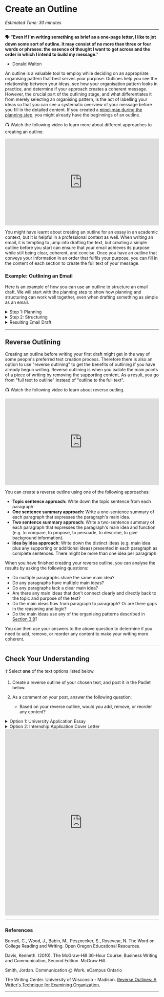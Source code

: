 # Create an Outline

*Estimated Time: 30 minutes*

---

<aside>


🗣 "**Even if I'm writing something as brief as a one-page letter, I like to jot down some sort of outline. It may consist of no more than three or four words or phrases: the essence of thought I want to get across and the order in which I intend to build my message."**

- Donald Walton
</aside>

An outline is a valuable tool to employ while deciding on an appropriate organising pattern that best serves your purpose. Outlines help you see the relationship between your ideas, see how your organisation pattern looks in practice, and determine if your approach creates a coherent message. However, the crucial part of the outlining stage, and what differentiates it from merely selecting an organising pattern, is the act of labelling your ideas so that you can see a systematic overview of your message before you fill in the detailed content. If you created a [mind-map during the planning step](/communicating-for-success/planning-structuring/gather-your-information.md), you might already have the beginnings of an outline.

<aside>


📺 Watch the following video to learn more about different approaches to creating an outline.

</aside>

<div style="position: relative; padding-bottom: 56.25%; height: 0;"><iframe src="https://www.youtube.com/embed/aZUrlFY84Kw" title="YouTube video player" frameborder="0" allow="accelerometer; autoplay; clipboard-write; encrypted-media; gyroscope; picture-in-picture" allowfullscreen style="position: absolute; top: 0; left: 0; width: 100%; height: 100%;"></iframe></div>


You might have learnt about creating an outline for an essay in an academic context, but it is helpful in a professional context as well. When writing an email, it is tempting to jump into drafting the text, but creating a simple outline before you start can ensure that your email achieves its purpose while still being clear, coherent, and concise. Once you have an outline that conveys your information in an order that fulfils your purpose, you can fill in the content of each section to create the full text of your message.

### Example: Outlining an Email

Here is an example of how you can use an outline to structure an email draft. We will start with the planning step to show how planning and structuring can work well together, even when drafting something as simple as an email.

<details>
    <summary> Step 1: Planning </summary>

**Purpose:** Welcome students to the Future Proof with Python course and give them essential instructions ahead of the Orientation session.

**Audience:** Future Proof with Python enrolled students

**Required** **Information**: All links; Course requirements; Session dates and times; Discord introduction details.

**Channel:** Email
    
</details>

<details>
    <summary> Step 2: Structuring </summary>

**Organisation Pattern:** Description; Order of Importance.

**Outline**

1. Greeting and context
2. Critical Information
    1. Dates and timing of course
    2. Course requirements
        1. Laptop
        2. Environment
        3. Stable internet connection
3. Less critical Information
    1. Join Discord
    2. Complete Discord introduction
4. What to do if you have any questions
5. Sign off

</details>

<details>
    <summary> Resulting Email Draft </summary>

<div style="width:100%;height:500px;"><iframe src="https://docs.google.com/document/d/1AiPToXlkAh10eScCgDhzObQJK4CMUe0hKhYbjcQyivQ/edit?usp=sharing" frameborder="0" sandbox="allow-scripts allow-popups allow-top-navigation-by-user-activation allow-forms allow-same-origin" allowfullscreen="" style="width: 100%; height: 100%; border-radius: 1px; pointer-events: auto; background-color: white;"></iframe></div>

</details>

---

## Reverse Outlining

Creating an outline before writing your first draft might get in the way of some people's preferred text creation process. Therefore there is also an option to use "reverse outlining" to get the benefits of outlining if you have already begun writing. Reverse outlining is when you isolate the main points of a piece of writing by removing the supporting content. As a result, you go from "full text to outline" instead of "outline to the full text". 

<aside>

📺 Watch the following video to learn about reverse outling.

</aside>

<div style="position: relative; padding-bottom: 56.25%; height: 0;"><iframe src="https://www.youtube.com/embed/SZxphibAqb4" title="YouTube video player" frameborder="0" allow="accelerometer; autoplay; clipboard-write; encrypted-media; gyroscope; picture-in-picture" allowfullscreen style="position: absolute; top: 0; left: 0; width: 100%; height: 100%;"></iframe></div>


You can create a reverse outline using one of the following approaches:

- **Topic sentence approach:** Write down the topic sentence from each paragraph.
- **One sentence summary approach:** Write a one-sentence summary of each paragraph that expresses the paragraph's main idea.
- **Two sentence summary approach:** Write a two-sentence summary of each paragraph that expresses the paragraph's main idea and function (e.g. to compare, to propose, to persuade, to describe, to give background information).
- **Idea by idea approach:** Write down the distinct ideas (e.g. main idea plus any supporting or additional ideas) presented in each paragraph as complete sentences. There might be more than one idea per paragraph.
    

When you have finished creating your reverse outline, you can analyse the results by asking the following questions:

- Do multiple paragraphs share the same main idea?
- Do any paragraphs have multiple main ideas?
- Do any paragraphs lack a clear main idea?
- Are there any main ideas that don't connect clearly and directly back to the topic and purpose of the text?
- Do the main ideas flow from paragraph to paragraph? Or are there gaps in the reasoning and logic?
- Do the main ideas use any of the organising patterns described in [Section 3.8](/communicating-for-success/planning-structuring/organising-patterns.md)?

You can then use your answers to the above question to determine if you need to add, remove, or reorder any content to make your writing more coherent.

---

## Check Your Understanding

<aside>

❓ Select **one** of the text options listed below.

1. Create a reverse outline of your chosen text, and post it in the Padlet below. 
    
2. As a comment on your post, answer the following question:
   - Based on your reverse outline, would you add, remove, or reorder any content?

</aside>

<details>
    <summary> Option 1: University Application Essay </summary>
    
My fascination with technology was sparked when, as a child I thought it would be a great idea to take apart my Playstation console. Aware of the danger, I was still eager to see how it all worked inside. I find it intriguing how fast society has been shaped and continues to be, by the influence of Computer Science. A few years ago if someone were to have claimed that cars would become autonomous, people would have doubted them. Now we are at a stage where nearly anything is possible and this is due to the relentless problem solving of computer scientists. The latest software update released by Tesla motors allows their cars to learn how to drive themselves, and is an example of artificial intelligence, a sector which I am most interested in. I want to study Computer Science because I want to gain the knowledge needed to be able to help find solutions to world problems, with the efficient use of computer technology. With the knowledge and skills I will attain from this course, the creative ideas that I could bring into fruition would be endless. I hope to become one of the computer scientists who adapt technology to help the human race evolve. One possibility would be for artificially intelligent gadgets to recognise different people and adjust to their individual needs based on personal preferences. I have been teaching myself Objective-C syntax in my spare time and have completed online programming courses, which have allowed me to explore the endless possibilities that computer science can bring to the world. I have also learnt to create a simple iOS game using Apple’s syntax called ‘Swift’, in XCode alongside Photoshop.
    
I understand that computer science is not just about programming and hardware but also about the ethics entailed in the process of a design as well as innovative thinking. Studying A-Level Philosophy and Ethics has given me an insight into many ethical situations that may arise around computer science such as the creation of artificial intelligence. This raises controversy of whether or not we should be trying to create artificial intelligence, as people have different beliefs and faiths. One example of such controversy was during the development of Honda’s Asimo robot when engineers had to visit the Vatican to seek permission to continue the project due to how human-like the robot was developed to walk. During a week of volunteering on NCS I visited Wazoku, the creators of an idea-sharing software used by major corporations such as Waitrose and The BBC. I was given an insight into the working environment that I hope to join after completing my degree. I am applying for work experience at Wazoku, in order to learn about how the software industry can influence the progress of companies.
    
I am constantly seeking to learn new skills and gain experience from various activities. I have been a member of the RAF Air Cadets for four years, where I have learnt many valuable life skills such as discipline, leadership, charity and confidence. Alongside these life skills I have gained various qualifications such as The St. John’s Ambulance Youth First Aid qualification and Leading Cadet qualification. Being a cadet also involved doing charity work such as raising money for the RAF Benevolence Fund and the Poppy Appeal. Through all these experiences I have learnt how to work with people from all walks of life, different backgrounds and people who have different beliefs and ideas to the ones I do. This has enabled me to adjust my approach to solving different problems and situations.
    
Technological advancements take place around us everyday, from the evolution of bulky antenna phones into smart phones to the introduction of smart virtual assistants such as Apple’s Siri, Google Now and Windows’ Cortana. I am inspired by the fact that computer science has become a fundamental element in the development of a better, smarter future for our world and my goal is to be part of that development process.
    
[Source](https://universitycompare.com/personal-statement-examples/computer-science/statement-4/)

</details>

<details>
    <summary> Option 2: Internship Application Cover Letter </summary>
    
Dear Hiring Manager,

I am writing this letter to apply for the summer student marketing internship at your company. I believe I am suitable for this role based on my skill set and academic qualifications.
    
I am currently studying for a degree in marketing at Orange College, where I learned the foundations of business marketing. My strengths include branding, social media marketing, and campaign strategy. I am also well-versed in industry best practices and how to use various modern marketing technology.
    
In addition to my academic background, I was an active member of my campus student debate club. Here, I built communication and presentation skills, which I believe are an asset in this role. Additionally, I handled the digital marketing for a fashion retail startup I founded in high school with my friends called Shoplyfe. I raised our social media engagements by 300% within the first month of launch and further drove online brand awareness by 5%.
    
I developed an interest in your company after a conversation I had with one of your previous employees. I know Adam Munroe, who worked with your company for three years in the finance department. He had a lot to say about the warm work culture and office space. What stood out to me was his mention of your company's work-sharing formula, which ensures nobody has an unfair workload at any time. For me, a company that shows that level of interest in its employees is a great place to begin my professional career as an intern.
I believe I would make an excellent addition to your company. In addition to my qualifications, I intend to bring determination, integrity, and strategic thinking to the role. I also look forward to using my teamwork skills and collaborating with other brilliant minds on the job.
I invite you to take a look at my resume for more information on my qualifications. Thank you for your time. I look forward to hearing from you.

Sincerely,
Liam Smith
 
[Source](https://ca.indeed.com/career-advice/resumes-cover-letters/internship-cover-letter-tips#:~:text=Your%20cover%20letter%20is%20a,details%20your%20skills%20and%20experience)

</details>


<div style="border:1px solid rgba(0,0,0,0.1);border-radius:2px;box-sizing:border-box;overflow:hidden;position:relative;width:100%;background:#F4F4F4"><iframe src="https://padlet.com/curriculumpad/sthgr1h1q7xb7h3q" frameborder="0" allow="camera;microphone;geolocation" style="width:100%;height:608px;display:block;padding:0;margin:0"></iframe></div>

---

### References

Burnell, C., Wood, J., Babin, M., Pesznecker, S., Rosevear, N. The Word on College Reading and Writing. Open Oregon Educational Resources.

Davis, Kenneth. (2010). The McGraw-Hill 36-Hour Course: Business Writing and Communication, Second Edition. McGraw Hill.

Smith, Jordan. Communication @ Work. eCampus Ontario 

The Writing Center. University of Wisconsin - Madison. [Reverse Outlines: A Writer's Technique for Examining Organization.](https://writing.wisc.edu/handbook/process/reverseoutlines/)

---

